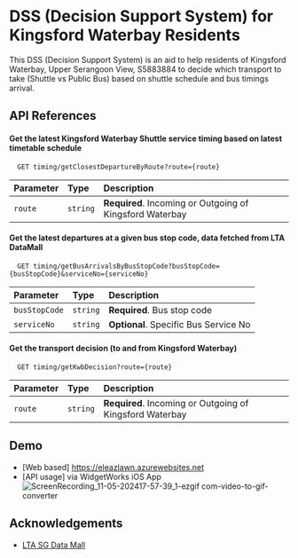 
# DSS (Decision Support System) for Kingsford Waterbay Residents

This DSS (Decision Support System) is an aid to help residents of Kingsford Waterbay, Upper Serangoon View, S5883884 to decide which transport to take (Shuttle vs Public Bus) based on shuttle schedule and bus timings arrival.






## API References

#### Get the latest Kingsford Waterbay Shuttle service timing based on latest timetable schedule

```http
  GET timing/getClosestDepartureByRoute?route={route}
```

| Parameter | Type     | Description                |
| :-------- | :------- | :------------------------- |
| `route` | `string` | **Required**. Incoming or Outgoing of Kingsford Waterbay |

#### Get the latest departures at a given bus stop code, data fetched from LTA DataMall

```http
  GET timing/getBusArrivalsByBusStopCode?busStopCode={busStopCode}&serviceNo={serviceNo}
```

| Parameter | Type     | Description                       |
| :-------- | :------- | :-------------------------------- |
| `busStopCode`  | `string` | **Required**. Bus stop code |
| `serviceNo`    | `string` | **Optional**. Specific Bus Service No |

#### Get the transport decision (to and from Kingsford Waterbay)

```http
  GET timing/getKwbDecision?route={route}
```

| Parameter | Type     | Description                |
| :-------- | :------- | :------------------------- |
| `route` | `string` | **Required**. Incoming or Outgoing of Kingsford Waterbay |



## Demo

- [Web based] https://eleazlawn.azurewebsites.net
- [API usage] via WidgetWorks iOS App
  ![ScreenRecording_11-05-202417-57-39_1-ezgif com-video-to-gif-converter](https://github.com/user-attachments/assets/c12905aa-a1de-49e9-b292-307f46259bb9)




## Acknowledgements

 - [LTA SG Data Mall](https://datamall.lta.gov.sg/content/datamall/en.html)

